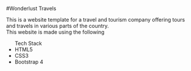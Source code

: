 #Wonderlust Travels

<p> This is a website template for a travel and tourism company offering tours and travels in various parts 
of the country.<br>
This website is made using the following <ul>Tech Stack <li> HTML5 </li> <li>CSS3</li> <li>Bootstrap 4</li> <ul>
</p>

